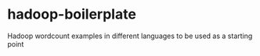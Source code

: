 hadoop-boilerplate
==================

Hadoop wordcount examples in different languages to be used as a starting point